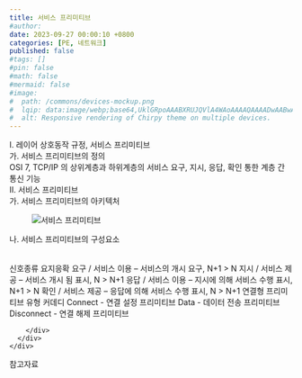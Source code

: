 ```yaml
---
title: 서비스 프리미티브
#author: 
date: 2023-09-27 00:00:10 +0800
categories: [PE, 네트워크]
published: false
#tags: []
#pin: false
#math: false
#mermaid: false
#image:
#  path: /commons/devices-mockup.png
#  lqip: data:image/webp;base64,UklGRpoAAABXRUJQVlA4WAoAAAAQAAAADwAABwAAQUxQSDIAAAARL0AmbZurmr57yyIiqE8oiG0bejIYEQTgqiDA9vqnsUSI6H+oAERp2HZ65qP/VIAWAFZQOCBCAAAA8AEAnQEqEAAIAAVAfCWkAALp8sF8rgRgAP7o9FDvMCkMde9PK7euH5M1m6VWoDXf2FkP3BqV0ZYbO6NA/VFIAAAA
#  alt: Responsive rendering of Chirpy theme on multiple devices.
---
```


<div class="post-wrap">
  <div class="para">
    <div class="para-title">
      I. 레이어 상호동작 규정, 서비스 프리미티브
    </div>
    <div class="para-cntnt">
      <div class="para">
        <div class="para-title">
          가. 서비스 프리미티브의 정의
        </div>
        <div class="para-cntnt">
            OSI 7, TCP/IP 의 상위계층과 하위계층의 서비스 요구, 지시, 응답, 확인 통한 계층 간 통신 기능
        </div>
      </div>
    </div>
  </div>
  
  <div class="para">
    <div class="para-title">
      II. 서비스 프리미티브
    </div>
    <div class="para-cntnt">
      <div class="para">
        <div class="para-title">
          가. 서비스 프리미티브의 아키텍처
        </div>
        <div class="para-cntnt">
          <figure class="post-figure">
            <img src="/assets/img/posts/서비스-프리미티브.png" alt="서비스 프리미티브">
<!--            <figcaption>Source: Unveiling the Metaverse: Exploring Emerging Trends, Multifaceted Perspectives, and Future Challenges</figcaption>-->
          </figure>
        </div>
      </div>
      <div class="para">
        <div class="para-title">
          나. 서비스 프리미티브의 구성요소
        </div>
        <div class="para-cntnt">
          <table class="post-table">
          </table>
          신호종류 요지응확
  요구 / 서비스 이용 – 서비스의 개시 요구, N+1 &gt; N 
  지시 / 서비스 제공 – 서비스 개시 됨 표시, N &gt; N+1 
  응답 / 서비스 이용 – 지시에 의해 서비스 수행 표시, N+1 &gt; N 
  확인 / 서비스 제공 – 응답에 의해 서비스 수행 표시, N &gt; N+1
연결형 프리미티브 유형 커데디
  Connect - 연결 설정 프리미티브
  Data - 데이터 전송 프리미티브
  Disconnect - 연결 해제 프리미티브

        </div>
      </div>
    </div>
  </div>

  <div class="refr-wrap">
    <div class="refr-title">
        참고자료
    </div>
    <ol class="refr-list">
    <!--    <li>(나현식, 최대선) <a target="_blank" href="https://scienceon.kisti.re.kr/commons/util/originalView.do?cn=JAKO202225948430499&oCn=JAKO202225948430499&dbt=JAKO&journal=NJOU00291864">메타버스 보안 위협 요소 및 대응 방안 검토</a></li>-->
    <!--    <li>(M. Uddin, S. Manickam, H. Ullah, M. Obaidat and A. Dandoush) <a target="_blank" href="https://ieeexplore.ieee.org/abstract/document/10138386">Unveiling the Metaverse: Exploring Emerging Trends, Multifaceted Perspectives, and Future Challenges</a></li>-->
    </ol>
  </div>
</div>
